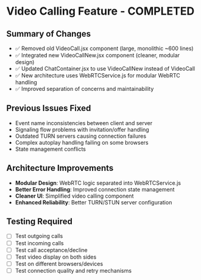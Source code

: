 # Video Calling Feature - COMPLETED

## Summary of Changes
- ✅ Removed old VideoCall.jsx component (large, monolithic ~600 lines)
- ✅ Integrated new VideoCallNew.jsx component (cleaner, modular design)
- ✅ Updated ChatContainer.jsx to use VideoCallNew instead of VideoCall
- ✅ New architecture uses WebRTCService.js for modular WebRTC handling
- ✅ Improved separation of concerns and maintainability

## Previous Issues Fixed
- Event name inconsistencies between client and server
- Signaling flow problems with invitation/offer handling
- Outdated TURN servers causing connection failures
- Complex autoplay handling failing on some browsers
- State management conflicts

## Architecture Improvements
- **Modular Design**: WebRTC logic separated into WebRTCService.js
- **Better Error Handling**: Improved connection state management
- **Cleaner UI**: Simplified video calling component
- **Enhanced Reliability**: Better TURN/STUN server configuration

## Testing Required
- [ ] Test outgoing calls
- [ ] Test incoming calls
- [ ] Test call acceptance/decline
- [ ] Test video display on both sides
- [ ] Test on different browsers/devices
- [ ] Test connection quality and retry mechanisms
